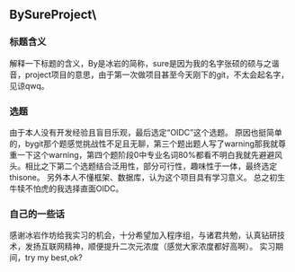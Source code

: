 ## BySureProject\

### 标题含义
 解释一下标题的含义，By是冰岩的简称，sure是因为我的名字张硕的硕与之谐音，project项目的意思，由于第一次做项目甚至今天刚下的git，不太会起名字，见谅qwq。

 ### 选题
 由于本人没有开发经验且盲目乐观，最后选定“OIDC”这个选题。
 原因也挺简单的，bygit那个题感觉挑战性不足且无聊，第三个题出题人写了warning那我就尊重一下这个warning，第四个题阶段0中专业名词80%都看不明白我就先避避风头。相比之下第二个选题结合泛用性，部分可行性，趣味性于一体，最终选定thisone。
 另外本人不懂框架、数据库，认为这个项目具有学习意义。
 总之初生牛犊不怕虎的我选择直面OIDC。
 
 ### 自己的一些话
 感谢冰岩作坊给我实习的机会，十分希望加入程序组，与诸君共勉，认真钻研技术，发扬互联网精神，顺便提升二次元浓度（感觉大家浓度都好高啊）。
 实习期间，try my best,ok?
 



 

